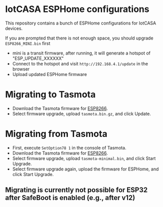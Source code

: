 # IotCASA ESPHome configurations

This repository contains a bunch of ESPHome configurations for IotCASA devices.

If you are prompted that there is not enough space, you should upgrade `ESP8266_MINI.bin` first

- mini is a transit firmware, after running, it will generate a hotspot of "ESP_UPDATE_XXXXXX"
- Connect to the hotspot and visit `http://192.168.4.1/update` in the browser
- Upload updated ESPHome firmware

# Migrating to Tasmota

- Download the Tasmota firmware for [ESP8266](http://ota.tasmota.com/tasmota/release/tasmota.bin.gz).
- Select firmware upgrade, upload `tasmota.bin.gz`, and click Update.

# Migrating from Tasmota

- First, execute `SetOption78 1` in the console of Tasmota.
- Download the Tasmota firmware for [ESP8266](http://ota.tasmota.com/tasmota/release/tasmota-minimal.bin.gz).
- Select firmware upgrade, upload `tasmota-minimal.bin`, and click Start Upgrade.
- Select firmware upgrade again, upload the firmware for ESPHome, and click Start Upgrade.

## Migrating is currently not possible for ESP32 after SafeBoot is enabled (e.g., after v12)

